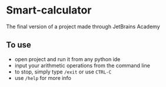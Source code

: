 # Smart-calculator
The final version of a project made through JetBrains Academy

## To use
- open project and run it from any python ide
- input your arithmetic operations from the command line
- to stop, simply type `/exit` or use `CTRL-C`
- use `/help` for more info